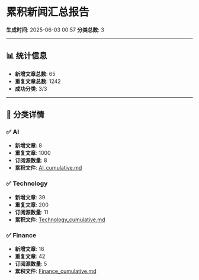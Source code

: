 # 累积新闻汇总报告

**生成时间**: 2025-06-03 00:57
**分类总数**: 3

---

## 📊 统计信息

- **新增文章总数**: 65
- **重复文章总数**: 1242
- **成功分类**: 3/3

---

## 📂 分类详情

### ✅ AI
- **新增文章**: 8
- **重复文章**: 1000
- **订阅源数量**: 8
- **累积文件**: [AI_cumulative.md](./AI_cumulative.md)

### ✅ Technology
- **新增文章**: 39
- **重复文章**: 200
- **订阅源数量**: 11
- **累积文件**: [Technology_cumulative.md](./Technology_cumulative.md)

### ✅ Finance
- **新增文章**: 18
- **重复文章**: 42
- **订阅源数量**: 5
- **累积文件**: [Finance_cumulative.md](./Finance_cumulative.md)
